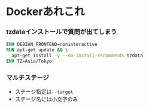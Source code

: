 # Dockerあれこれ

### tzdataインストールで質問が出てしまう

```dockerfile
ENV DEBIAN_FRONTEND=noninteractive
RUN apt-get update && \
  apt-get install -y --no-install-recommends tzdata
ENV TZ=Asia/Tokyo
```

### マルチステージ
- ステージ指定は`--target`
- ステージ名には小文字のみ
